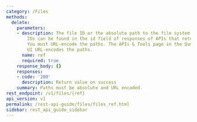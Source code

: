 ```yaml
---
category: /Files
methods:
  delete:
    parameters:
    - description: The file ID or the absolute path to the file system object. File
        IDs can be found in the id field of responses of APIs that return file attributes.
        You must URL-encode the paths. The APIs & Tools page in the Qumulo Core Web
        UI URL-encodes the paths.
      name: ref
      required: true
    response_body: {}
    responses:
    - code: '200'
      description: Return value on success
    summary: Paths must be absolute and URL encoded.
rest_endpoint: /v1/files/{ref}
api_version: v1
permalink: /rest-api-guide/files/files_ref.html
sidebar: rest_api_guide_sidebar
---
```

